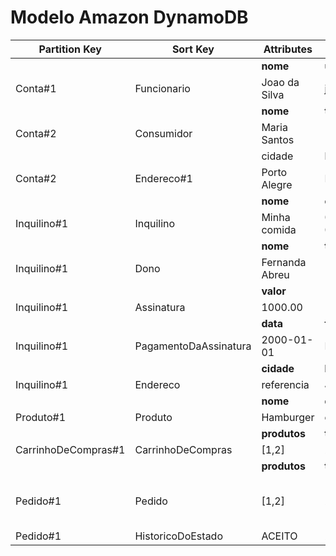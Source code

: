 # Modelo Amazon DynamoDB

| Partition Key       | Sort Key              | Attributes     |                      |                              |            |                                           |
| ------------------- | --------------------- | -------------- | -------------------- | ---------------------------- | ---------- | ----------------------------------------- |
|                     |                       | **nome**       | **usuario**          | **senha**                    | **papel**  |                                           |
| Conta#1             | Funcionario           | Joao da Silva  | joao                 | $a324sth...                  | ATENDENTE  |                                           |
|                     |                       | **nome**       | **telefone**         |                              |            |                                           |
| Conta#2             | Consumidor            | Maria Santos   | (00)00000-0000       |                              |            |                                           |
|                     |                       | cidade         | bairro               | rua                          | numero     | referencia                                |
| Conta#2             | Endereco#1            | Porto Alegre   | Laranjas             | Cubo Magico                  | 402        | proximo a igreja                          |
|                     |                       | **nome**       | **cnpj**             |                              |            |                                           |
| Inquilino#1         | Inquilino             | Minha comida   | 00.000.000/0001-00   |                              |            |                                           |
|                     |                       | **nome**       | **telefone**         |                              |            |                                           |
| Inquilino#1         | Dono                  | Fernanda Abreu | (00)00000-0000       |                              |            |                                           |
|                     |                       | **valor**      |                      |                              |            |                                           |
| Inquilino#1         | Assinatura            | 1000.00        |                      |                              |            |                                           |
|                     |                       | **data**       | **formaDepagamento** | **identificadorDoPagamento** |            |                                           |
| Inquilino#1         | PagamentoDaAssinatura | 2000-01-01     | PIX                  | e$25nshtu...                 |            |                                           |
|                     |                       | **cidade**     | **bairro**           | **rua**                      | **numero** | **referencia**                            |
| Inquilino#1         | Endereco              | referencia     | Jardim               | Primavera                    | 330        |                                           |
|                     |                       | **nome**       | **descricao**        | **preco**                    |            |                                           |
| Produto#1           | Produto               | Hamburger      | com alface...        | 10.00                        |            |                                           |
|                     |                       | **produtos**   | **total**            |                              |            |                                           |
| CarrinhoDeCompras#1 | CarrinhoDeCompras     | [1,2]          | 20.00                |                              |            |                                           |
|                     |                       | **produtos**   | **total**            | **formaDePagamento**         | **estado** | **endereco**                              |
| Pedido#1            | Pedido                | [1,2]          | 20.00                | PIX                          | ACEITO     | {cidade, bairro, rua, numero, referencia} |
| Pedido#1            | HistoricoDoEstado     | ACEITO         | 2000-01-02           |                              |            |                                           |
